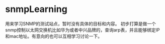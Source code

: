 # snmpLearning
用来学习SNMP的测试站点，暂时没有具体的目标和内容。
初步打算是做一个snmp控制以太网交换机比如华为或者中兴品牌的，查询arp表，并且能够绑定IP和mac地址。有意向的也可以互相学习讨论一下。
